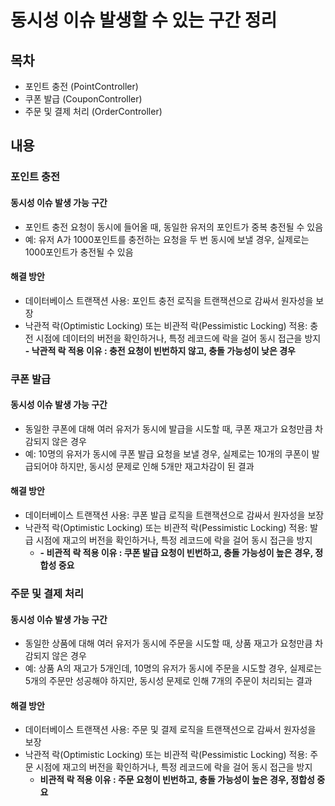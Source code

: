 # 동시성 이슈 발생할 수 있는 구간 정리

## 목차
- 포인트 충전 (PointController)
- 쿠폰 발급 (CouponController)
- 주문 및 결제 처리 (OrderController)

## 내용
### 포인트 충전
#### 동시성 이슈 발생 가능 구간
  - 포인트 충전 요청이 동시에 들어올 때, 동일한 유저의 포인트가 중복 충전될 수 있음
  - 예: 유저 A가 1000포인트를 충전하는 요청을 두 번 동시에 보낼 경우, 실제로는 1000포인트가 충전될 수 있음
#### 해결 방안
  - 데이터베이스 트랜잭션 사용: 포인트 충전 로직을 트랜잭션으로 감싸서 원자성을 보장
  - 낙관적 락(Optimistic Locking) 또는 비관적 락(Pessimistic Locking) 적용: 충전 시점에 데이터의 버전을 확인하거나, 특정 레코드에 락을 걸어 동시 접근을 방지
    **- 낙관적 락 적용 이유 : 충전 요청이 빈번하지 않고, 충돌 가능성이 낮은 경우**

### 쿠폰 발급
#### 동시성 이슈 발생 가능 구간
  - 동일한 쿠폰에 대해 여러 유저가 동시에 발급을 시도할 때, 쿠폰 재고가 요청만큼 차감되지 않은 경우
  - 예: 10명의 유저가 동시에 쿠폰 발급 요청을 보낼 경우, 실제로는 10개의 쿠폰이 발급되어야 하지만, 동시성 문제로 인해 5개만 재고차감이 된 결과
#### 해결 방안
  - 데이터베이스 트랜잭션 사용: 쿠폰 발급 로직을 트랜잭션으로 감싸서 원자성을 보장
  - 낙관적 락(Optimistic Locking) 또는 비관적 락(Pessimistic Locking) 적용: 발급 시점에 재고의 버전을 확인하거나, 특정 레코드에 락을 걸어 동시 접근을 방지
    - **- 비관적 락 적용 이유 : 쿠폰 발급 요청이 빈번하고, 충돌 가능성이 높은 경우, 정합성 중요**

### 주문 및 결제 처리
#### 동시성 이슈 발생 가능 구간
  - 동일한 상품에 대해 여러 유저가 동시에 주문을 시도할 때, 상품 재고가 요청만큼 차감되지 않은 경우
  - 예: 상품 A의 재고가 5개인데, 10명의 유저가 동시에 주문을 시도할 경우, 실제로는 5개의 주문만 성공해야 하지만, 동시성 문제로 인해 7개의 주문이 처리되는 결과
#### 해결 방안
  - 데이터베이스 트랜잭션 사용: 주문 및 결제 로직을 트랜잭션으로 감싸서 원자성을 보장
  - 낙관적 락(Optimistic Locking) 또는 비관적 락(Pessimistic Locking) 적용: 주문 시점에 재고의 버전을 확인하거나, 특정 레코드에 락을 걸어 동시 접근을 방지
    - **비관적 락 적용 이유 : 주문 요청이 빈번하고, 충돌 가능성이 높은 경우, 정합성 중요**
